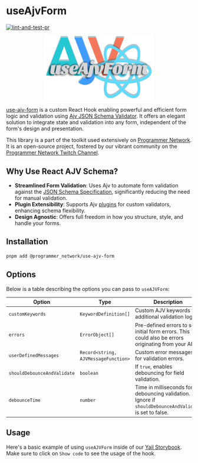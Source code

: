 # useAjvForm

[![lint-and-test-pr](https://github.com/Programmer-Network/use-ajv-form/actions/workflows/lint-and-test.yaml/badge.svg)](https://github.com/Programmer-Network/use-ajv-form/actions/workflows/lint-and-test.yaml)

<p align="center" style="width:300px; margin: auto;">
  <img src="./assets/ajv-react.png">
</p>

[use-ajv-form](https://github.com/agjs/use-ajv-form) is a custom React Hook enabling powerful and efficient form logic and validation using [Ajv JSON Schema Validator](https://ajv.js.org/). It offers an elegant solution to integrate state and validation into any form, independent of the form's design and presentation.

This library is a part of the toolkit used extensively on [Programmer Network](https://programmer.network/). It is an open-source project, fostered by our vibrant community on the [Programmer Network Twitch Channel](https://twitch.tv/programmer_network).

## Why Use React AJV Schema?

- **Streamlined Form Validation**: Uses Ajv to automate form validation against the [JSON Schema Specification](https://json-schema.org/specification.html), significantly reducing the need for manual validation.
- **Plugin Extensibility**: Supports Ajv [plugins](https://ajv.js.org/packages/) for custom validators, enhancing schema flexibility.
- **Design Agnostic**: Offers full freedom in how you structure, style, and handle your forms.

## Installation

```bash
pnpm add @programmer_network/use-ajv-form
```

## Options

Below is a table describing the options you can pass to `useAJVForm`:

| Option                      | Type                                 | Description                                                                                            |
| --------------------------- | ------------------------------------ | ------------------------------------------------------------------------------------------------------ |
| `customKeywords`            | `KeywordDefinition[]`                | Custom AJV keywords for additional validation logic.                                                   |
| `errors`                    | `ErrorObject[]`                      | Pre-defined errors to set initial form errors. This could also be errors originating from your API.    |
| `userDefinedMessages`       | `Record<string, AJVMessageFunction>` | Custom error messages for validation errors.                                                           |
| `shouldDebounceAndValidate` | `boolean`                            | If `true`, enables debouncing for field validation.                                                    |
| `debounceTime`              | `number`                             | Time in milliseconds for debouncing validation. Ignore if `shouldDebounceAndValidate` is set to false. |

## Usage

Here's a basic example of using `useAJVForm` inside of our [Yail Storybook](https://yail.programmer.network/?path=/docs/input-forms--docs). Make sure to click on `Show code` to see the usage of the hook.
